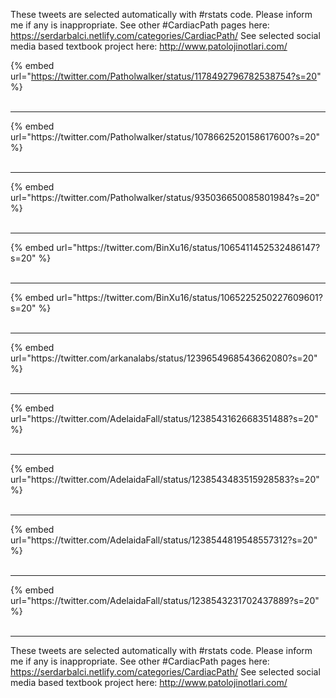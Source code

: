 

These tweets are selected automatically with #rstats code. Please inform me if any is inappropriate.
See other #CardiacPath pages here: https://serdarbalci.netlify.com/categories/CardiacPath/ 
See selected social media based textbook project here: http://www.patolojinotlari.com/

{% embed url="https://twitter.com/Patholwalker/status/1178492796782538754?s=20" %}<br>
<br>
<hr>
{% embed url="https://twitter.com/Patholwalker/status/1078662520158617600?s=20" %}<br>
<br>
<hr>
{% embed url="https://twitter.com/Patholwalker/status/935036650085801984?s=20" %}<br>
<br>
<hr>
{% embed url="https://twitter.com/BinXu16/status/1065411452532486147?s=20" %}<br>
<br>
<hr>
{% embed url="https://twitter.com/BinXu16/status/1065225250227609601?s=20" %}<br>
<br>
<hr>
{% embed url="https://twitter.com/arkanalabs/status/1239654968543662080?s=20" %}<br>
<br>
<hr>
{% embed url="https://twitter.com/AdelaidaFall/status/1238543162668351488?s=20" %}<br>
<br>
<hr>
{% embed url="https://twitter.com/AdelaidaFall/status/1238543483515928583?s=20" %}<br>
<br>
<hr>
{% embed url="https://twitter.com/AdelaidaFall/status/1238544819548557312?s=20" %}<br>
<br>
<hr>
{% embed url="https://twitter.com/AdelaidaFall/status/1238543231702437889?s=20" %}<br>
<br>
<hr>


These tweets are selected automatically with #rstats code. Please inform me if any is inappropriate.
See other #CardiacPath pages here: https://serdarbalci.netlify.com/categories/CardiacPath/ 
See selected social media based textbook project here: http://www.patolojinotlari.com/
